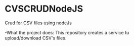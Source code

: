 # CVSCRUDNodeJS
Crud for CSV files using nodeJs

-What the project does:
This repository creates a service tu upload/download CSV's files.
